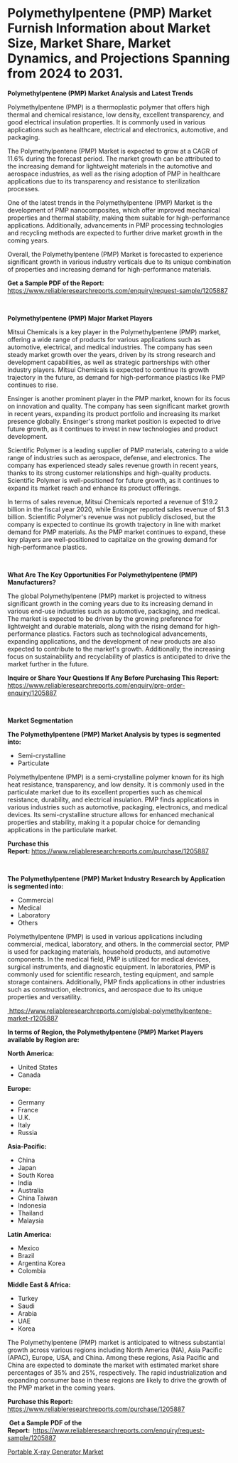 <p><h1>Polymethylpentene (PMP) Market Furnish Information about Market Size, Market Share, Market Dynamics, and Projections Spanning from 2024 to 2031.</h1></p><p><strong>Polymethylpentene (PMP) Market Analysis and Latest Trends</strong></p>
<p><p>Polymethylpentene (PMP) is a thermoplastic polymer that offers high thermal and chemical resistance, low density, excellent transparency, and good electrical insulation properties. It is commonly used in various applications such as healthcare, electrical and electronics, automotive, and packaging.</p><p>The Polymethylpentene (PMP) Market is expected to grow at a CAGR of 11.6% during the forecast period. The market growth can be attributed to the increasing demand for lightweight materials in the automotive and aerospace industries, as well as the rising adoption of PMP in healthcare applications due to its transparency and resistance to sterilization processes.</p><p>One of the latest trends in the Polymethylpentene (PMP) Market is the development of PMP nanocomposites, which offer improved mechanical properties and thermal stability, making them suitable for high-performance applications. Additionally, advancements in PMP processing technologies and recycling methods are expected to further drive market growth in the coming years.</p><p>Overall, the Polymethylpentene (PMP) Market is forecasted to experience significant growth in various industry verticals due to its unique combination of properties and increasing demand for high-performance materials.</p></p>
<p><strong>Get a Sample PDF of the Report:&nbsp;</strong> <a href="https://www.reliableresearchreports.com/enquiry/request-sample/1205887">https://www.reliableresearchreports.com/enquiry/request-sample/1205887</a></p>
<p>&nbsp;</p>
<p><strong>Polymethylpentene (PMP) Major Market Players</strong></p>
<p><p>Mitsui Chemicals is a key player in the Polymethylpentene (PMP) market, offering a wide range of products for various applications such as automotive, electrical, and medical industries. The company has seen steady market growth over the years, driven by its strong research and development capabilities, as well as strategic partnerships with other industry players. Mitsui Chemicals is expected to continue its growth trajectory in the future, as demand for high-performance plastics like PMP continues to rise.</p><p>Ensinger is another prominent player in the PMP market, known for its focus on innovation and quality. The company has seen significant market growth in recent years, expanding its product portfolio and increasing its market presence globally. Ensinger's strong market position is expected to drive future growth, as it continues to invest in new technologies and product development.</p><p>Scientific Polymer is a leading supplier of PMP materials, catering to a wide range of industries such as aerospace, defense, and electronics. The company has experienced steady sales revenue growth in recent years, thanks to its strong customer relationships and high-quality products. Scientific Polymer is well-positioned for future growth, as it continues to expand its market reach and enhance its product offerings.</p><p>In terms of sales revenue, Mitsui Chemicals reported a revenue of $19.2 billion in the fiscal year 2020, while Ensinger reported sales revenue of $1.3 billion. Scientific Polymer's revenue was not publicly disclosed, but the company is expected to continue its growth trajectory in line with market demand for PMP materials. As the PMP market continues to expand, these key players are well-positioned to capitalize on the growing demand for high-performance plastics.</p></p>
<p>&nbsp;</p>
<p><strong>What Are The Key Opportunities For Polymethylpentene (PMP) Manufacturers?</strong></p>
<p><p>The global Polymethylpentene (PMP) market is projected to witness significant growth in the coming years due to its increasing demand in various end-use industries such as automotive, packaging, and medical. The market is expected to be driven by the growing preference for lightweight and durable materials, along with the rising demand for high-performance plastics. Factors such as technological advancements, expanding applications, and the development of new products are also expected to contribute to the market's growth. Additionally, the increasing focus on sustainability and recyclability of plastics is anticipated to drive the market further in the future.</p></p>
<p><strong>Inquire or Share Your Questions If Any Before Purchasing This Report:</strong> <a href="https://www.reliableresearchreports.com/enquiry/pre-order-enquiry/1205887">https://www.reliableresearchreports.com/enquiry/pre-order-enquiry/1205887</a></p>
<p>&nbsp;</p>
<p><strong>Market Segmentation</strong></p>
<p><strong>The Polymethylpentene (PMP) Market Analysis by types is segmented into:</strong></p>
<p><ul><li>Semi-crystalline</li><li>Particulate</li></ul></p>
<p><p>Polymethylpentene (PMP) is a semi-crystalline polymer known for its high heat resistance, transparency, and low density. It is commonly used in the particulate market due to its excellent properties such as chemical resistance, durability, and electrical insulation. PMP finds applications in various industries such as automotive, packaging, electronics, and medical devices. Its semi-crystalline structure allows for enhanced mechanical properties and stability, making it a popular choice for demanding applications in the particulate market.</p></p>
<p><strong>Purchase this Report:&nbsp;</strong><a href="https://www.reliableresearchreports.com/purchase/1205887">https://www.reliableresearchreports.com/purchase/1205887</a></p>
<p>&nbsp;</p>
<p><strong>The Polymethylpentene (PMP) Market Industry Research by Application is segmented into:</strong></p>
<p><ul><li>Commercial</li><li>Medical</li><li>Laboratory</li><li>Others</li></ul></p>
<p><p>Polymethylpentene (PMP) is used in various applications including commercial, medical, laboratory, and others. In the commercial sector, PMP is used for packaging materials, household products, and automotive components. In the medical field, PMP is utilized for medical devices, surgical instruments, and diagnostic equipment. In laboratories, PMP is commonly used for scientific research, testing equipment, and sample storage containers. Additionally, PMP finds applications in other industries such as construction, electronics, and aerospace due to its unique properties and versatility.</p></p>
<p><a href="https://www.reliableresearchreports.com/global-polymethylpentene-market-r1205887">&nbsp;https://www.reliableresearchreports.com/global-polymethylpentene-market-r1205887</a></p>
<p><strong>In terms of Region, the Polymethylpentene (PMP) Market Players available by Region are:</strong></p>
<p>
    <p> <strong> North America: </strong>
        <ul>
            <li>United States</li>
            <li>Canada</li>
        </ul>
        </p> 
    <p> <strong> Europe: </strong>
        <ul>
            <li>Germany</li>
            <li>France</li>
            <li>U.K.</li>
            <li>Italy</li>
            <li>Russia</li>
        </ul>
        </p> 
    <p> <strong> Asia-Pacific: </strong>
        <ul>
            <li>China</li>
            <li>Japan</li>
            <li>South Korea</li>
            <li>India</li>
            <li>Australia</li>
            <li>China Taiwan</li>
            <li>Indonesia</li>
            <li>Thailand</li>
            <li>Malaysia</li>
        </ul>
        </p> 
    <p> <strong> Latin America: </strong>
        <ul>
            <li>Mexico</li>
            <li>Brazil</li>
            <li>Argentina Korea</li>
            <li>Colombia</li>
        </ul>
        </p> 
    <p> <strong> Middle East & Africa: </strong>
        <ul>
            <li>Turkey</li>
            <li>Saudi</li>
            <li>Arabia</li>
            <li>UAE</li>
            <li>Korea</li>
        </ul>
    </p>
    </p>
<p><p>The Polymethylpentene (PMP) market is anticipated to witness substantial growth across various regions including North America (NA), Asia Pacific (APAC), Europe, USA, and China. Among these regions, Asia Pacific and China are expected to dominate the market with estimated market share percentages of 35% and 25%, respectively. The rapid industrialization and expanding consumer base in these regions are likely to drive the growth of the PMP market in the coming years.</p></p>
<p><strong>Purchase this Report: </strong><a href="https://www.reliableresearchreports.com/purchase/1205887">https://www.reliableresearchreports.com/purchase/1205887</a></p>
<p>&nbsp;<strong>Get a Sample PDF of the Report:&nbsp;&nbsp;</strong><a href="https://www.reliableresearchreports.com/enquiry/request-sample/1205887">https://www.reliableresearchreports.com/enquiry/request-sample/1205887</a></p>
<p><strong></strong></p>
<p><p><a href="https://view.publitas.com/reportprime-1/portable-x-ray-generator-market-report-by-product-type-high-frequency-x-ray-generators-low-frequency-x-ray-generators-end-use-industrial-use-medical-use-others-and-region-2024-2031/">Portable X-ray Generator Market</a></p></p>